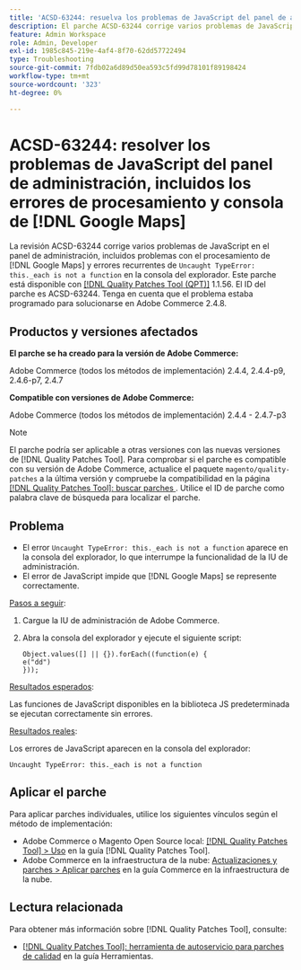 ```yaml
---
title: 'ACSD-63244: resuelva los problemas de JavaScript del panel de administración, incluidos  [!DNL Google Maps] errores de procesamiento y consola'
description: El parche ACSD-63244 corrige varios problemas de JavaScript en el panel de administración, incluidos problemas con el procesamiento  [!DNL Google Maps] y el error de tipo no capturado recurrente._each no es un error de function en la consola del navegador.
feature: Admin Workspace
role: Admin, Developer
exl-id: 1985c845-219e-4af4-8f70-62dd57722494
type: Troubleshooting
source-git-commit: 7fdb02a6d89d50ea593c5fd99d78101f89198424
workflow-type: tm+mt
source-wordcount: '323'
ht-degree: 0%

---
```


# ACSD-63244: resolver los problemas de JavaScript del panel de administración, incluidos los errores de procesamiento y consola de [!DNL Google Maps]

La revisión ACSD-63244 corrige varios problemas de JavaScript en el panel de administración, incluidos problemas con el procesamiento de [!DNL Google Maps] y errores recurrentes de `Uncaught TypeError: this._each is not a function` en la consola del explorador. Este parche está disponible con [[!DNL Quality Patches Tool (QPT)]](/help/tools/quality-patches-tool/quality-patches-tool-to-self-serve-quality-patches.md) 1.1.56. El ID del parche es ACSD-63244. Tenga en cuenta que el problema estaba programado para solucionarse en Adobe Commerce 2.4.8.

## Productos y versiones afectados

**El parche se ha creado para la versión de Adobe Commerce:**

Adobe Commerce (todos los métodos de implementación) 2.4.4, 2.4.4-p9, 2.4.6-p7, 2.4.7

**Compatible con versiones de Adobe Commerce:**

Adobe Commerce (todos los métodos de implementación) 2.4.4 - 2.4.7-p3

>[!NOTE]
>
>El parche podría ser aplicable a otras versiones con las nuevas versiones de [!DNL Quality Patches Tool]. Para comprobar si el parche es compatible con su versión de Adobe Commerce, actualice el paquete `magento/quality-patches` a la última versión y compruebe la compatibilidad en la página [[!DNL Quality Patches Tool]: buscar parches ](https://experienceleague.adobe.com/tools/commerce-quality-patches/index.html?lang=es). Utilice el ID de parche como palabra clave de búsqueda para localizar el parche.

## Problema

* El error `Uncaught TypeError: this._each is not a function` aparece en la consola del explorador, lo que interrumpe la funcionalidad de la IU de administración.
* El error de JavaScript impide que [!DNL Google Maps] se represente correctamente.

<u>Pasos a seguir</u>:

1. Cargue la IU de administración de Adobe Commerce.
1. Abra la consola del explorador y ejecute el siguiente script:

   ```
   Object.values([] || {}).forEach((function(e) {  
   e("dd")  
   }));  
   ```

<u>Resultados esperados</u>:

Las funciones de JavaScript disponibles en la biblioteca JS predeterminada se ejecutan correctamente sin errores.

<u>Resultados reales</u>:

Los errores de JavaScript aparecen en la consola del explorador:

```
Uncaught TypeError: this._each is not a function
```

## Aplicar el parche

Para aplicar parches individuales, utilice los siguientes vínculos según el método de implementación:

* Adobe Commerce o Magento Open Source local: [[!DNL Quality Patches Tool] > Uso](/help/tools/quality-patches-tool/usage.md) en la guía [!DNL Quality Patches Tool].
* Adobe Commerce en la infraestructura de la nube: [Actualizaciones y parches > Aplicar parches](https://experienceleague.adobe.com/docs/commerce-cloud-service/user-guide/develop/upgrade/apply-patches.html?lang=es) en la guía Commerce en la infraestructura de la nube.

## Lectura relacionada

Para obtener más información sobre [!DNL Quality Patches Tool], consulte:

* [[!DNL Quality Patches Tool]: herramienta de autoservicio para parches de calidad](/help/tools/quality-patches-tool/quality-patches-tool-to-self-serve-quality-patches.md) en la guía Herramientas.

